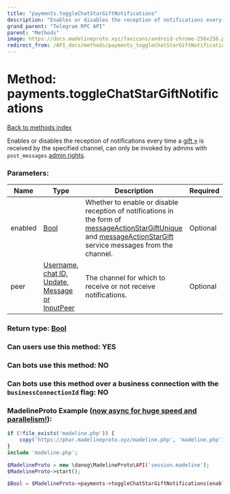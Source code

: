 ```yaml
---
title: "payments.toggleChatStarGiftNotifications"
description: "Enables or disables the reception of notifications every time a [gift »](https://core.telegram.org/api/gifts) is received by the specified channel, can only be invoked by admins with `post_messages` [admin rights](../constructors/chatAdminRights.html)."
grand_parent: "Telegram RPC API"
parent: "Methods"
image: https://docs.madelineproto.xyz/favicons/android-chrome-256x256.png
redirect_from: /API_docs/methods/payments_toggleChatStarGiftNotifications.html
---
```

# Method: payments.toggleChatStarGiftNotifications
[Back to methods index](index.html)



Enables or disables the reception of notifications every time a [gift »](https://core.telegram.org/api/gifts) is received by the specified channel, can only be invoked by admins with `post_messages` [admin rights](../constructors/chatAdminRights.html).

### Parameters:

| Name     |    Type       | Description | Required |
|----------|---------------|-------------|----------|
|enabled|[Bool](/API_docs/types/Bool.html) | Whether to enable or disable reception of notifications in the form of [messageActionStarGiftUnique](../constructors/messageActionStarGiftUnique.html) and [messageActionStarGift](../constructors/messageActionStarGift.html) service messages from the channel. | Optional|
|peer|[Username, chat ID, Update, Message or InputPeer](/API_docs/types/InputPeer.html) | The channel for which to receive or not receive notifications. | Optional|


### Return type: [Bool](/API_docs/types/Bool.html)

### Can users use this method: **YES**


### Can bots use this method: **NO**


### Can bots use this method over a business connection with the `businessConnectionId` flag: **NO**


### MadelineProto Example ([now async for huge speed and parallelism!](https://docs.madelineproto.xyz/docs/ASYNC.html)):


```php
if (!file_exists('madeline.php')) {
    copy('https://phar.madelineproto.xyz/madeline.php', 'madeline.php');
}
include 'madeline.php';

$MadelineProto = new \danog\MadelineProto\API('session.madeline');
$MadelineProto->start();

$Bool = $MadelineProto->payments->toggleChatStarGiftNotifications(enabled: $Bool, peer: $InputPeer, );
```

